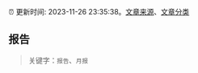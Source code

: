 :alarm_clock: 更新时间: 2023-11-26 23:35:38。[文章来源](/README.md)、[文章分类](/TAGS.md)

## 报告


> 关键字：`报告`、`月报`



